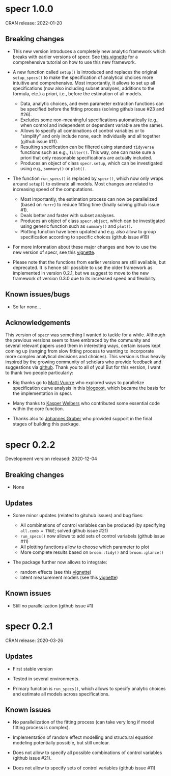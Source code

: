 
# specr 1.0.0

CRAN release: 2022-01-20

## Breaking changes

* This new version introduces a completely new analytic framework which breaks with earlier versions of specr. See [this vignette](https://masurp.github.io/specr/articles/specr.html) for a comprehensive tutorial on how to use this new framework. 

* A new function called `setup()` is introduced and replaces the original `setup_specs()` to make the specification of analytical choices more intuitive and comprehensive. Most importantly, it allows to set up all specifications (now also including subset analyses, additions to the formula, etc.) a priori, i.e., before the estimation of all models. 

   - Data, analytic choices, and even parameter extraction functions can be specified before the fitting process (solving github issue #23 and #26).
   - Excludes some non-meaningful specifications automatically (e.g., when control and independent or dependent variable are the same).
   - Allows to specify all combinations of control variables or to "simplify" and only include none, each individually and all together (github issue #11).
   - Resulting specification can be filtered using standard `tidyverse` functions such as e.g., `filter()`. This way, one can make sure a priori that only reasonable specifications are actually included. 
   - Produces an object of class `specr.setup`, which can be investigated using e.g., `summary()` or `plot()`. 

* The function `run_specs()` is replaced by `specr()`, which now only wraps around `setup()` to estimate all models. Most changes are related to increasing speed of the computations. 

   - Most importantly, the estimation process can now be parallelized (based on `furrr`) to reduce fitting time (finally solving github issue #1).
   - Deals better and faster with subset analyses.
   - Produces an object of class `specr.object`, which can be investigated using generic function such as `summary()` and `plot()`. 
   - Plotting function have been updated and e.g. also allow to group specification according to specific choices (github issue #19)

* For more information about these major changes and how to use the new version of specr, see this [vignette](https://masurp.github.io/specr/articles/specr.html). 

* Please note that the functions from earlier versions are still available, but deprecated. It is hence still possible to use the older framework as implemented in version 0.2.1, but we suggest to move to the new framework of version 0.3.0 due to its increased speed and flexibility. 

## Known issues/bugs

* So far none...

## Acknowledgements

This version of `specr` was something I wanted to tackle for a while. Although the previous versions seem to have embraced by the community and several relevant papers used them in interesting ways, certain issues kept coming up (ranging from slow fitting process to wanting to incorporate more complex analytical decisions and choices). This version is thus heavily inspired by the growing community of scholars who provide feedback and suggestions via [github](https://github.com/masurp/specr/issues). Thank you to all of you! But for this version, I want to thank two people particularly:

* Big thanks go to [Matti Vuorre](https://github.com/mvuorre) who explored ways to parallelize specification curve analysis in this [blogpost](https://vuorre.netlify.app/posts/parallel-multiverse/), which became the basis for the implementation in specr. 

* Many thanks to [Kasper Welbers](https://github.com/kasperwelbers) who contributed some essential code within the core function. 

* Thanks also to [Johannes Gruber](https://github.com/JBGruber) who provided support in the final stages of building this package. 


# specr 0.2.2

Development version released: 2020-12-04

## Breaking changes

* None

## Updates

* Some minor updates (related to gituhub issues) and bug fixes:

    - All combinations of control variables can be produced (by specifying `all.comb = TRUE`; solved github issue #21)
    - `run_specs()` now allows to add sets of control variabels (github issue #11)
    - All plotting functions allow to choose which parameter to plot
    - More complete results based on `broom::tidy()` and `broom::glance()`

* The package further now allows to integrate:

   - random effects (see this [vignette](https://masurp.github.io/specr/articles/random_effects.html))
   - latent measurement models (see this [vignette](https://masurp.github.io/specr/articles/measurement_models.html))
   
## Known issues

* Still no parallelization (github issue #1)

# specr 0.2.1

CRAN release: 2020-03-26

## Updates

* First stable version

* Tested in several environments. 

* Primary function is `run_specs()`, which allows to specify analytic choices and estimate all models across specifications. 

## Known issues

* No parallelization of the fitting process (can take very long if model fitting process is complex).

* Implementation of random effect modelling and structural equation modeling potentially possible, but still unclear. 

* Does not allow to specify all possible combinations of control variables (github issue #21). 

* Does not allow to specify sets of control variables (github issue #11)


